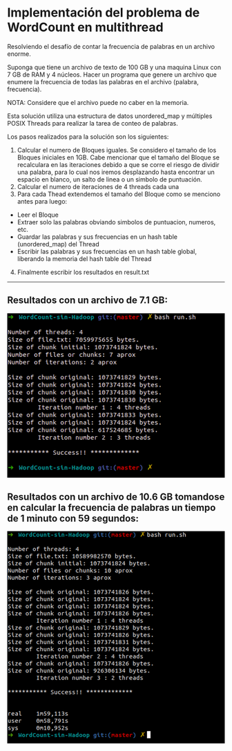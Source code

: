 Implementación del problema de WordCount en multithread
=========================

Resolviendo el desafío de contar la frecuencia de palabras en un archivo enorme.

Suponga que tiene un archivo de texto de 100 GB y una maquina Linux con 7 GB de RAM y 4 núcleos.
Hacer un programa que genere un archivo que enumere la frecuencia de todas las palabras
en el archivo (palabra, frecuencia).

NOTA: Considere que el archivo puede no caber en la memoria.

Esta solución utiliza una estructura de datos unordered_map y múltiples POSIX Threads para realizar la tarea de conteo de palabras. 

Los pasos realizados para la solución son los siguientes:

1) Calcular el numero de Bloques iguales. Se considero el tamaño de los Bloques iniciales en 1GB. Cabe mencionar que el tamaño del Bloque se recalculara en las iteraciones debido a que se corre el riesgo de dividir una palabra, para lo cual nos iremos desplazando hasta encontrar un espacio en blanco, un salto de linea o un simbolo de puntuación.
2) Calcular el numero de iteraciones de 4 threads cada una
3) Para cada Thead extendemos el tamaño del Bloque como se menciono antes para luego:
- Leer el Bloque 
- Extraer solo las palabras obviando simbolos de puntuacion, numeros, etc.
- Guardar las palabras y sus frecuencias en un hash table (unordered_map) del Thread
- Escribir las palabras y sus frecuencias en un hash table global, liberando la memoria del hash table del Thread
4) Finalmente escribir los resultados en result.txt

-------------------------------------------

## Resultados con un archivo de 7.1 GB:

![Resultados](test_1.png?raw=true)

## Resultados con un archivo de 10.6 GB tomandose en calcular la frecuencia de palabras un tiempo de 1 minuto con 59 segundos:

![Resultados](test_2.png?raw=true)